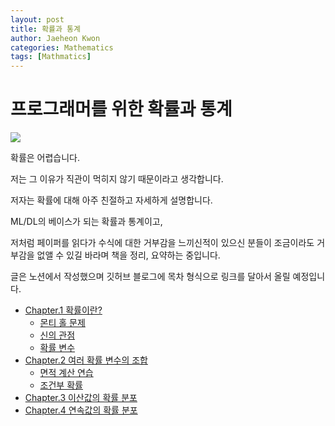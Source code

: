 ```yaml
---
layout: post
title: 확률과 통계
author: Jaeheon Kwon
categories: Mathematics
tags: [Mathmatics]
---
```


# 프로그래머를 위한 확률과 통계

<img src = "https://py-tonic.github.io/images/dice.jpg">

확률은 어렵습니다.

저는 그 이유가 직관이 먹히지 않기 때문이라고 생각합니다.

저자는 확률에 대해 아주 친절하고 자세하게 설명합니다.



ML/DL의 베이스가 되는 확률과 통계이고, 

저처럼 페이퍼를 읽다가 수식에 대한 거부감을 느끼신적이 있으신 분들이 조금이라도 거부감을 없앨 수 있길 바라며 책을 정리, 요약하는 중입니다.

글은 노션에서 작성했으며 깃허브 블로그에 목차 형식으로 링크를 달아서 올릴 예정입니다.

- [Chapter.1 확률이란?](https://www.notion.so/pytonic/48aa0474ea3e4050a976bc85c83eda07)
    - [몬티 홀 문제](https://www.notion.so/pytonic/5bf026780acb4b30bb1fff4ad93f2c8f)
    - [신의 관점](https://www.notion.so/pytonic/5405bb93862e4a39a1956f3843fc53b5)
    - [확률 변수](https://www.notion.so/pytonic/ef20774b41cb416ea4b30466f2934a8d)
- [Chapter.2 여러 확률 변수의 조합](https://www.notion.so/pytonic/9fc0adb7d7c14d5db51ac93fe5d20d11)
    - [면적 계산 연습](https://www.notion.so/pytonic/518791f3df5f4a21af681221620f0b82)
    - [조건부 확률](https://www.notion.so/pytonic/7829bba2fec14a778cc32b3c1fddc424)
- [Chapter.3 이산값의 확률 분포]()
- [Chapter.4 연속값의 확률 분포]()



